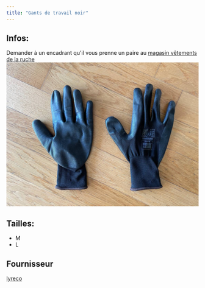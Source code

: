```yaml
---
title: "Gants de travail noir"
---
```


## Infos:
Demander à un encadrant qu'il vous prenne un paire au [magasin vêtements de la ruche](notes/zones/MagasinVetementsRuche.md)
![I_GantsTravail-2](notes/pieces_jointes/images/i_description/i_vetements/I_GantsTravail-2.jpg)
## Tailles:
- M
- L

## Fournisseur
[lyreco](notes/utilisateurs/fournisseurs/lyreco.md)


